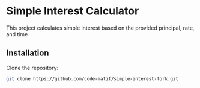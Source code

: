 # Simple Interest Calculator

This project calculates simple interest based on the provided principal, rate, and time

## Installation

Clone the repository:

```bash
git clone https://github.com/code-matif/simple-interest-fork.git
